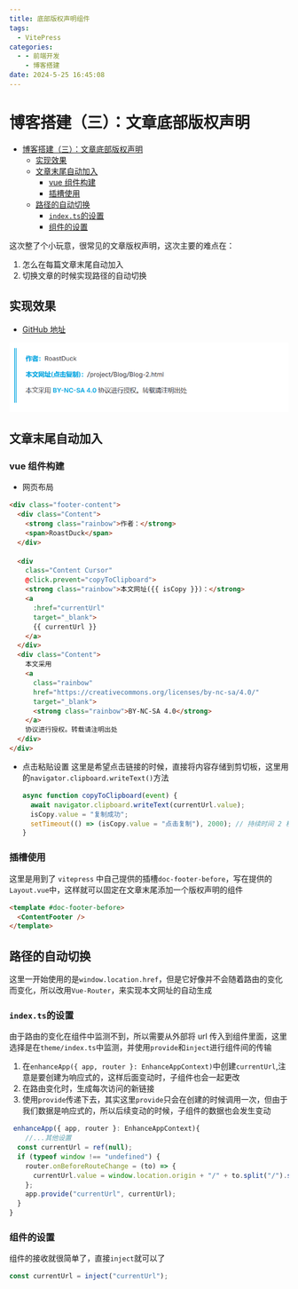 ```yaml
---
title: 底部版权声明组件
tags:
  - VitePress
categories:
  - - 前端开发
    - 博客搭建
date: 2024-5-25 16:45:08
---
```


<!-- @format -->

# 博客搭建（三）：文章底部版权声明

- [博客搭建（三）：文章底部版权声明](#博客搭建三文章底部版权声明)
  - [实现效果](#实现效果)
  - [文章末尾自动加入](#文章末尾自动加入)
    - [vue 组件构建](#vue-组件构建)
    - [插槽使用](#插槽使用)
  - [路径的自动切换](#路径的自动切换)
    - [`index.ts`的设置](#indexts的设置)
    - [组件的设置](#组件的设置)

这次整了个小玩意，很常见的文章版权声明，这次主要的难点在：

1. 怎么在每篇文章末尾自动加入
2. 切换文章的时候实现路径的自动切换

## 实现效果

- [GitHub 地址](https://github.com/zengjia121/vitepress-footer)

![版权声明实现效果](../images/blog-2024-05-25-16-15-37.png)

## 文章末尾自动加入

### vue 组件构建

- 网页布局

```html
<div class="footer-content">
  <div class="Content">
    <strong class="rainbow">作者：</strong>
    <span>RoastDuck</span>
  </div>

  <div
    class="Content Cursor"
    @click.prevent="copyToClipboard">
    <strong class="rainbow">本文网址({{ isCopy }})：</strong>
    <a
      :href="currentUrl"
      target="_blank">
      {{ currentUrl }}
    </a>
  </div>
  <div class="Content">
    本文采用
    <a
      class="rainbow"
      href="https://creativecommons.org/licenses/by-nc-sa/4.0/"
      target="_blank">
      <strong class="rainbow">BY-NC-SA 4.0</strong>
    </a>
    协议进行授权。转载请注明出处
  </div>
</div>
```

- 点击粘贴设置
  这里是希望点击链接的时候，直接将内容存储到剪切板，这里用的`navigator.clipboard.writeText()`方法
  ```ts
  async function copyToClipboard(event) {
    await navigator.clipboard.writeText(currentUrl.value);
    isCopy.value = "复制成功";
    setTimeout(() => (isCopy.value = "点击复制"), 2000); // 持续时间 2 秒
  }
  ```

### 插槽使用

这里是用到了 `vitepress` 中自己提供的插槽`doc-footer-before`，写在提供的`Layout.vue`中，这样就可以固定在文章末尾添加一个版权声明的组件

```html
<template #doc-footer-before>
  <ContentFooter />
</template>
```

## 路径的自动切换

这里一开始使用的是`window.location.href`，但是它好像并不会随着路由的变化而变化，所以改用`Vue-Router`，来实现本文网址的自动生成

### `index.ts`的设置

由于路由的变化在组件中监测不到，所以需要从外部将 url 传入到组件里面，这里选择是在`theme/index.ts`中监测，并使用`provide`和`inject`进行组件间的传输

1. 在`enhanceApp({ app, router }: EnhanceAppContext)`中创建`currentUrl`,注意是要创建为响应式的，这样后面变动时，子组件也会一起更改
2. 在路由变化时，生成每次访问的新链接
3. 使用`provide`传递下去，其实这里`provide`只会在创建的时候调用一次，但由于我们数据是响应式的，所以后续变动的时候，子组件的数据也会发生变动

```ts
 enhanceApp({ app, router }: EnhanceAppContext){
    //...其他设置
  const currentUrl = ref(null);
  if (typeof window !== "undefined") {
    router.onBeforeRouteChange = (to) => {
      currentUrl.value = window.location.origin + "/" + to.split("/").slice(-3).join("/");
    };
    app.provide("currentUrl", currentUrl);
  }
}
```

### 组件的设置

组件的接收就很简单了，直接`inject`就可以了

```ts
const currentUrl = inject("currentUrl");
```

<!-- @format -->
